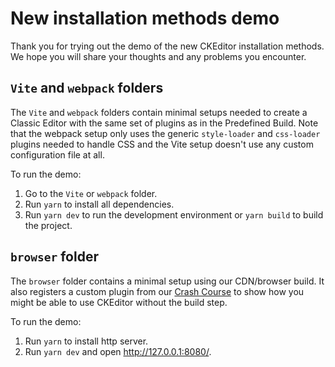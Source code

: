 # New installation methods demo

Thank you for trying out the demo of the new CKEditor installation methods. We hope you will share your thoughts and any problems you encounter.

## `Vite` and `webpack` folders

The `Vite` and `webpack` folders contain minimal setups needed to create a Classic Editor with the same set of plugins as in the Predefined Build. Note that the webpack setup only uses the generic `style-loader` and `css-loader` plugins needed to handle CSS and the Vite setup doesn't use any custom configuration file at all.

To run the demo:

1. Go to the `Vite` or `webpack` folder.
2. Run `yarn` to install all dependencies.
3. Run `yarn dev` to run the development environment or `yarn build` to build the project.

## `browser` folder

The `browser` folder contains a minimal setup using our CDN/browser build. It also registers a custom plugin from our [Crash Course](https://ckeditor.com/docs/ckeditor5/latest/tutorials/crash-course/editor.html) to show how you might be able to use CKEditor without the build step.

To run the demo:

1. Run `yarn` to install http server.
2. Run `yarn dev` and open <http://127.0.0.1:8080/>.
